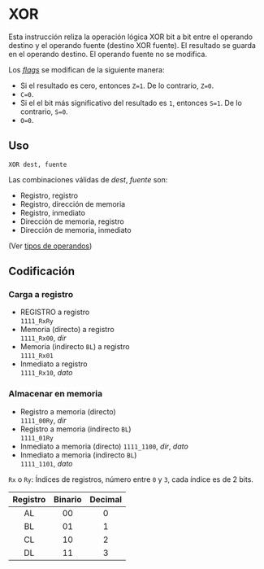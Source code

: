 # XOR

Esta instrucción reliza la operación lógica XOR bit a bit entre el operando destino y el operando fuente (destino XOR fuente). El resultado se guarda en el operando destino. El operando fuente no se modifica.

Los [_flags_](../cpu#flags) se modifican de la siguiente manera:

- Si el resultado es cero, entonces `Z=1`. De lo contrario, `Z=0`.
- `C=0`.
- Si el el bit más significativo del resultado es `1`, entonces `S=1`. De lo contrario, `S=0`.
- `O=0`.

## Uso

```vonsim
XOR dest, fuente
```

Las combinaciones válidas de _dest_, _fuente_ son:

- Registro, registro
- Registro, dirección de memoria
- Registro, inmediato
- Dirección de memoria, registro
- Dirección de memoria, inmediato

(Ver [tipos de operandos](../assembly#operandos))

## Codificación

### Carga a registro
- REGISTRO a registro  
  `1111_RxRy`
- Memoria (directo) a registro  
  `1111_Rx00`, _dir_
- Memoria (indirecto `BL`) a registro  
  `1111_Rx01`
- Inmediato a registro  
  `1111_Rx10`, _dato_

### Almacenar en memoria
- Registro a memoria (directo)  
  `1111_00Ry`, _dir_
- Registro a memoria (indirecto `BL`)  
  `1111_01Ry`
- Inmediato a memoria (directo)
  `1111_1100`, _dir_, _dato_
- Inmediato a memoria (indirecto `BL`)  
  `1111_1101`, _dato_

`Rx` o `Ry`: Índices de registros, número entre `0` y `3`, cada índice es de 2 bits.

| Registro | Binario | Decimal |
|:--------:|:-------:|:-------:|
|   AL     |   00    |    0    |
|   BL     |   01    |    1    |
|   CL     |   10    |    2    |
|   DL     |   11    |    3    |
